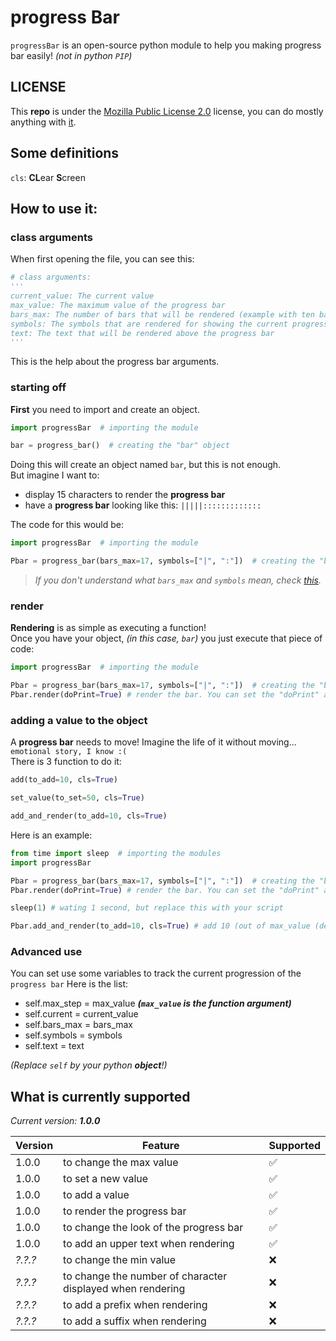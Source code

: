 # progress Bar
`progressBar` is an open-source python module to help you making progress bar easily! *(not in python `PIP`)*

## **LICENSE**
This **repo** is under the [Mozilla Public License 2.0](https://choosealicense.com/licenses/mpl-2.0/#) license, you can do mostly anything with [it](https://github.com/Geming400/progressBar).

## Some definitions
`cls`: **CL**ear **S**creen

## How to use it:
### class arguments
When first opening the file, you can see this:
```py
# class arguments:
'''
current_value: The current value
max_value: The maximum value of the progress bar
bars_max: The number of bars that will be rendered (example with ten bars: ----------)
symbols: The symbols that are rendered for showing the current progress bar state (the first index is the full bar and the second is the empty bar)
text: The text that will be rendered above the progress bar
'''
```
This is the help about the progress bar arguments.

### starting off
**First** you need to import and create an object.
```py
import progressBar  # importing the module

bar = progress_bar()  # creating the "bar" object
```
Doing this will create an object named `bar`, but this is not enough.\
But imagine I want to:
- display 15 characters to render the **progress bar**
- have a **progress bar** looking like this: `|||||:::::::::::::`

The code for this would be:
```py
import progressBar  # importing the module

Pbar = progress_bar(bars_max=17, symbols=["|", ":"])  # creating the "bar" object
```
> *If you don't understand what `bars_max` and `symbols` mean, check [this](https://github.com/Geming400/progressBar/blob/main/README.md#how-to-use-it).*

### render
**Rendering** is as simple as executing a function!\
Once you have your object, *(in this case, `bar`)* you just execute that piece of code:
```py
import progressBar  # importing the module

Pbar = progress_bar(bars_max=17, symbols=["|", ":"])  # creating the "bar" object
Pbar.render(doPrint=True) # render the bar. You can set the "doPrint" argument to False to prevent the printing. (by default True)
```

### adding a value to the object
A **progress bar** needs to move! Imagine the life of it without moving... `emotional story, I know :(`\
There is 3 function to do it:
```py
add(to_add=10, cls=True)
```

```py
set_value(to_set=50, cls=True)
```

```py
add_and_render(to_add=10, cls=True)
```

Here is an example:
```py
from time import sleep  # importing the modules
import progressBar

Pbar = progress_bar(bars_max=17, symbols=["|", ":"])  # creating the "bar" object
Pbar.render(doPrint=True) # render the bar. You can set the "doPrint" argument to False to prevent the printing. (by default True)

sleep(1) # wating 1 second, but replace this with your script

Pbar.add_and_render(to_add=10, cls=True) # add 10 (out of max_value (default: 100)) the the progress bar and then render it
```

### Advanced use
You can set use some variables to track the current progression of the `progress bar`
Here is the list:
- self.max_step = max_value ***(`max_value` is the function argument)***
- self.current = current_value
- self.bars_max = bars_max
- self.symbols = symbols
- self.text = text
  
*(Replace `self` by your python **object**!)*

## What is currently supported
*Current version: **1.0.0***

| Version | Feature                                                    | Supported          |
| ------- | ---------------------------------------------------------- |------------------- |
| 1.0.0   | to change the max value                                    | :white_check_mark: |
| 1.0.0   | to set a new value                                         | :white_check_mark: |
| 1.0.0   | to add a value                                             | :white_check_mark: |
| 1.0.0   | to render the progress bar                                 | :white_check_mark: |
| 1.0.0   | to change the look of the progress bar                     | :white_check_mark: |
| 1.0.0   | to add an upper text when rendering                        | :white_check_mark: |
| *?.?.?* | to change the min value                                    | :x:                 |
| *?.?.?* | to change the number of character displayed when rendering | :x:                 |
| *?.?.?* | to add a prefix when rendering                             | :x:                 |
| *?.?.?* | to add a suffix when rendering                             | :x:                 |
